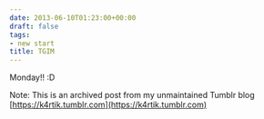 ```yaml
---
date: 2013-06-10T01:23:00+00:00
draft: false
tags:
- new start
title: TGIM
---
```


<p>Monday!! :D</p>

Note: This is an archived post from my unmaintained Tumblr blog [https://k4rtik.tumblr.com](https://k4rtik.tumblr.com)
